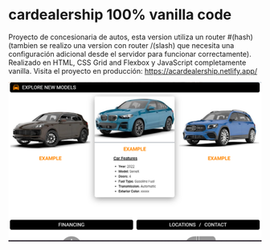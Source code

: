 # cardealership 100% vanilla code

Proyecto de concesionaria de autos, esta version utiliza un router #(hash) (tambien se realizo una version con router /(slash) que necesita una configuración adicional desde el servidor para funcionar correctamente).
Realizado en HTML, CSS Grid and Flexbox y JavaScript completamente vanilla.
Visita el proyecto en producción: https://acardealership.netlify.app/


<img src="https://github.com/MauricioLaratro/cardealership/blob/master/image/cardealership-img-readme.png?raw=true">

